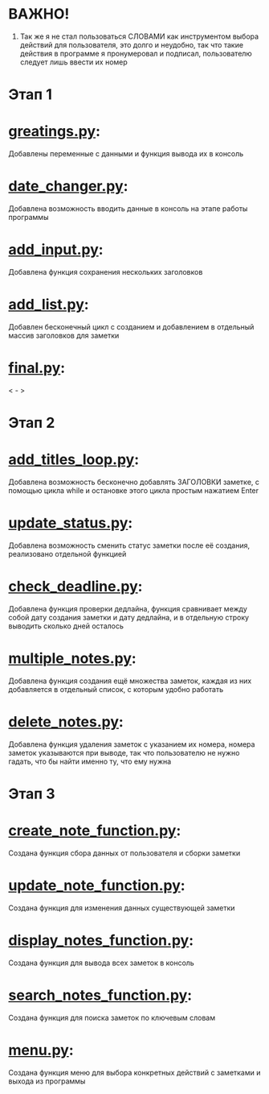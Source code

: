 # ВАЖНО!
1. Так же я не стал пользоваться СЛОВАМИ как инструментом выбора действий для пользователя, это долго и неудобно, так что такие действия в программе я пронумеровал и подписал, пользователю следует лишь ввести их номер

# Этап 1
# <a href="https://github.com/Spawda44/note_manager/blob/main/greatings.py" target="_blank">greatings.py</a>:
Добавлены переменные с данными и функция вывода их в консоль

# <a href="https://github.com/Spawda44/note_manager/blob/main/date_changer" target="_blank">date_changer.py</a>:
Добавлена возможность вводить данные в консоль на этапе работы программы

# <a href="https://github.com/Spawda44/note_manager/blob/main/add_input.py" target="_blank">add_input.py</a>:
Добавлена функция сохранения нескольких заголовков

# <a href="https://github.com/Spawda44/note_manager/blob/main/add_list.py" target="_blank">add_list.py</a>:
Добавлен бесконечный цикл с созданием и добавлением в отдельный массив заголовков для заметки

# <a href="https://github.com/Spawda44/note_manager/blob/main/final.py" target="_blank">final.py</a>:
< - >

# Этап 2

# <a href="https://github.com/Spawda44/note_manager/blob/main/add_titles_loop.py" target="_blank">add_titles_loop.py</a>:
Добавлена возможность бесконечно добавлять ЗАГОЛОВКИ заметке, с помощью цикла while и остановке этого цикла простым нажатием Enter

# <a href="https://github.com/Spawda44/note_manager/blob/main/update_status.py" target="_blank">update_status.py</a>:
Добавлена возможность сменить статус заметки после её создания, реализовано отдельной функцией

# <a href="https://github.com/Spawda44/note_manager/blob/main/check_deadline.py" target="_blank">check_deadline.py</a>:
Добавлена функция проверки дедлайна, функция сравнивает между собой дату создания заметки и дату дедлайна, и в отдельную строку выводить сколько дней осталось

# <a href="https://github.com/Spawda44/note_manager/blob/main/multiple_notes.py" target="_blank">multiple_notes.py</a>:
Добавлена функция создания ещё множества заметок, каждая из них добавляется в отдельный список, с которым удобно работать

# <a href="https://github.com/Spawda44/note_manager/blob/main/delete_notes.py" target="_blank">delete_notes.py</a>:
Добавлена функция удаления заметок с указанием их номера, номера заметок указываются при выводе, так что пользователю не нужно гадать, что бы найти именно ту, что ему нужна

# Этап 3

# <a href="https://github.com/Spawda44/note_manager/blob/main/create_note_function.py" target="_blank">create_note_function.py</a>:
Создана функция сбора данных от пользователя и сборки заметки

# <a href="https://github.com/Spawda44/note_manager/blob/main/update_note_function.py" target="_blank">update_note_function.py</a>:
Создана функция для изменения данных существующей заметки

# <a href="https://github.com/Spawda44/note_manager/blob/main/display_notes_function.py" target="_blank">display_notes_function.py</a>:
Создана функция для вывода всех заметок в консоль

# <a href="https://github.com/Spawda44/note_manager/blob/main/search_notes_function.py" target="_blank">search_notes_function.py</a>:
Создана функция для поиска заметок по ключевым словам

# <a href="https://github.com/Spawda44/note_manager/blob/main/menu.py" target="_blank">menu.py</a>:
Создана функция меню для выбора конкретных действий с заметками и выхода из программы

